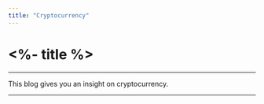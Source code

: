 ```yaml
---
title: "Cryptocurrency"
---
```


# <%- title %>

---

This blog gives you an insight on cryptocurrency.

---

